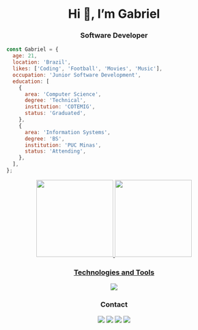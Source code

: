<h1 align="center">Hi 👋, I’m Gabriel</h1>
<h3 align="center">Software Developer</h3>

```js
const Gabriel = {
  age: 21,
  location: 'Brazil',
  likes: ['Coding', 'Football', 'Movies', 'Music'],
  occupation: 'Junior Software Development',
  education: [
    {
      area: 'Computer Science',
      degree: 'Technical',
      institution: 'COTEMIG',
      status: 'Graduated',
    },
    {
      area: 'Information Systems',
      degree: 'BS',
      institution: 'PUC Minas',
      status: 'Attending',
    },
  ],
};
```


<div align="center">
  <a href="https://github.com/GabrielAm0">
  <img height="180em" src="https://github-readme-stats.vercel.app/api?username=GabrielAm0&show_icons=true&theme=dark&include_all_commits=true&count_private=true"/>
  <img height="180em" src="https://github-readme-stats.vercel.app/api/top-langs/?username=GabrielAm0&layout=compact&langs_count=7&theme=dark"/>
</div>


<h3 align="center">Technologies and Tools</h3>


<p align="center">
  <a href="https://skillicons.dev">
    <img src="https://skillicons.dev/icons?i=js,cs,mysql,react,css,html,git" />
  </a>
</p>


<h3 align="center">Contact</h3>

<div align="center">
    <p>
        <a href = "https://www.linkedin.com/in/gabriel-amorim-b32b26204/" target="_blank"><img src="https://img.shields.io/badge/linkedin-%230077B5.svg?style=for-the-badge&logo=linkedin&logoColor=white" target="_blank"></a>
        <a href = "mailto:mrgconta@gmail.com" target="_blank"><img src="https://img.shields.io/badge/-Gmail-%23333?style=for-the-badge&logo=gmail&logoColor=white" target="_blank"></a>
        <a href = "https://api.whatsapp.com/send?phone=5531971478793&text=ol%C3%A1%2C%20vim%20pelo%20seu%20perfil%20do%20GitHub!%20" target="_blank"><img src="https://img.shields.io/badge/WhatsApp-25D366?style=for-the-badge&logo=whatsapp&logoColor=white"     target="_blank"></a>
        <a href="https://discordapp.com/users/317009197122322442/" target="_blank"><img src="https://img.shields.io/badge/Discord-7289DA?style=for-the-badge&logo=discord&logoColor=white" target="_blank"></a> 
    </p>
</div>
